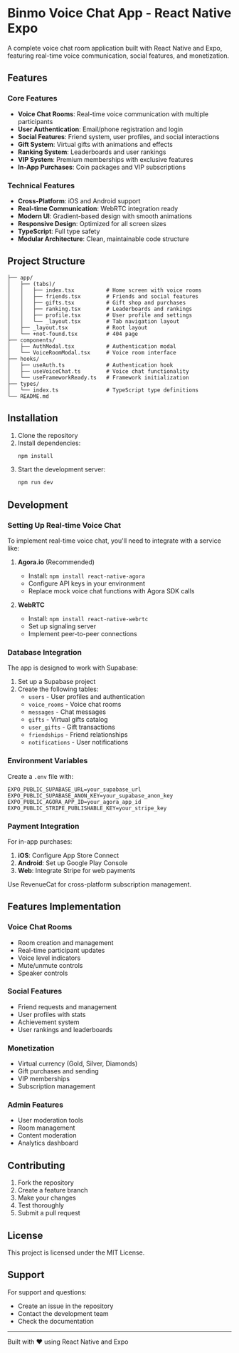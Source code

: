 # Binmo Voice Chat App - React Native Expo

A complete voice chat room application built with React Native and Expo, featuring real-time voice communication, social features, and monetization.

## Features

### Core Features
- **Voice Chat Rooms**: Real-time voice communication with multiple participants
- **User Authentication**: Email/phone registration and login
- **Social Features**: Friend system, user profiles, and social interactions
- **Gift System**: Virtual gifts with animations and effects
- **Ranking System**: Leaderboards and user rankings
- **VIP System**: Premium memberships with exclusive features
- **In-App Purchases**: Coin packages and VIP subscriptions

### Technical Features
- **Cross-Platform**: iOS and Android support
- **Real-time Communication**: WebRTC integration ready
- **Modern UI**: Gradient-based design with smooth animations
- **Responsive Design**: Optimized for all screen sizes
- **TypeScript**: Full type safety
- **Modular Architecture**: Clean, maintainable code structure

## Project Structure

```
├── app/
│   ├── (tabs)/
│   │   ├── index.tsx          # Home screen with voice rooms
│   │   ├── friends.tsx        # Friends and social features
│   │   ├── gifts.tsx          # Gift shop and purchases
│   │   ├── ranking.tsx        # Leaderboards and rankings
│   │   ├── profile.tsx        # User profile and settings
│   │   └── _layout.tsx        # Tab navigation layout
│   ├── _layout.tsx            # Root layout
│   └── +not-found.tsx         # 404 page
├── components/
│   ├── AuthModal.tsx          # Authentication modal
│   └── VoiceRoomModal.tsx     # Voice room interface
├── hooks/
│   ├── useAuth.ts             # Authentication hook
│   ├── useVoiceChat.ts        # Voice chat functionality
│   └── useFrameworkReady.ts   # Framework initialization
├── types/
│   └── index.ts               # TypeScript type definitions
└── README.md
```

## Installation

1. Clone the repository
2. Install dependencies:
   ```bash
   npm install
   ```
3. Start the development server:
   ```bash
   npm run dev
   ```

## Development

### Setting Up Real-time Voice Chat

To implement real-time voice chat, you'll need to integrate with a service like:

1. **Agora.io** (Recommended)
   - Install: `npm install react-native-agora`
   - Configure API keys in your environment
   - Replace mock voice chat functions with Agora SDK calls

2. **WebRTC**
   - Install: `npm install react-native-webrtc`
   - Set up signaling server
   - Implement peer-to-peer connections

### Database Integration

The app is designed to work with Supabase:

1. Set up a Supabase project
2. Create the following tables:
   - `users` - User profiles and authentication
   - `voice_rooms` - Voice chat rooms
   - `messages` - Chat messages
   - `gifts` - Virtual gifts catalog
   - `user_gifts` - Gift transactions
   - `friendships` - Friend relationships
   - `notifications` - User notifications

### Environment Variables

Create a `.env` file with:

```env
EXPO_PUBLIC_SUPABASE_URL=your_supabase_url
EXPO_PUBLIC_SUPABASE_ANON_KEY=your_supabase_anon_key
EXPO_PUBLIC_AGORA_APP_ID=your_agora_app_id
EXPO_PUBLIC_STRIPE_PUBLISHABLE_KEY=your_stripe_key
```

### Payment Integration

For in-app purchases:

1. **iOS**: Configure App Store Connect
2. **Android**: Set up Google Play Console
3. **Web**: Integrate Stripe for web payments

Use RevenueCat for cross-platform subscription management.

## Features Implementation

### Voice Chat Rooms
- Room creation and management
- Real-time participant updates
- Voice level indicators
- Mute/unmute controls
- Speaker controls

### Social Features
- Friend requests and management
- User profiles with stats
- Achievement system
- User rankings and leaderboards

### Monetization
- Virtual currency (Gold, Silver, Diamonds)
- Gift purchases and sending
- VIP memberships
- Subscription management

### Admin Features
- User moderation tools
- Room management
- Content moderation
- Analytics dashboard

## Contributing

1. Fork the repository
2. Create a feature branch
3. Make your changes
4. Test thoroughly
5. Submit a pull request

## License

This project is licensed under the MIT License.

## Support

For support and questions:
- Create an issue in the repository
- Contact the development team
- Check the documentation

---

Built with ❤️ using React Native and Expo
</parameter>